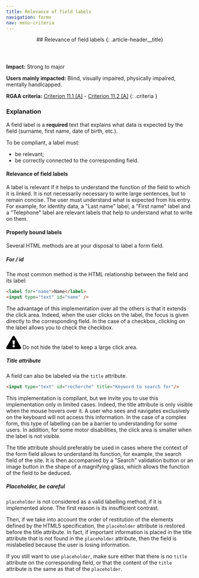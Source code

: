 ```yaml
---
title: Relevance of field labels
navigation: forms
nav: menu-criteria
---
```


<header>
## Relevance of field labels
{: .article-header__title}
</header>

**Impact:** Strong to major

**Users mainly impacted:** Blind, visually impaired, physically impaired, mentally handicapped.

**RGAA criteria:** [Criterion 11.1 [A]](http://disic.github.io/rgaa_referentiel_en/criteria.html#crit-11-1) - [Criterion 11.2 [A]](http://disic.github.io/rgaa_referentiel_en/criteria.html#crit-11-2)
{: .criteria }

### Explanation

A field label is a **required** text that explains what data is expected by the field (surname, first name, date of birth, etc.).

To be compliant, a label must:

* be relevant;
* be correctly connected to the corresponding field.

#### Relevance of field labels

A label is relevant if it helps to understand the function of the field to which it is linked. It is not necessarily necessary to write large sentences, but to remain concise. The user must understand what is expected from his entry. For example, for identity data, a "Last name" label, a "First name" label and a "Telephone" label are relevant labels that help to understand what to write on them.

#### Properly bound labels

Several HTML methods are at your disposal to label a form field.

##### For / id

The most common method is the HTML relationship between the field and its label:

```html
<label for="name">Name</label>
<input type="text" id="name" />
```

The advantage of this implementation over all the others is that it extends the click area. Indeed, when the user clicks on the label, the focus is given directly to the corresponding field. In the case of a checkbox, clicking on the label allows you to check the checkbox.

<div class="important">
<svg role="img" aria-label="Important" xmlns="http://www.w3.org/2000/svg" viewBox="0 0 576 512" width="40" height="36"><title>Important</title><path d="M569.517 440.013C587.975 472.007 564.806 512 527.94 512H48.054c-36.937 0-59.999-40.055-41.577-71.987L246.423 23.985c18.467-32.009 64.72-31.951 83.154 0l239.94 416.028zM288 354c-25.405 0-46 20.595-46 46s20.595 46 46 46 46-20.595 46-46-20.595-46-46-46zm-43.673-165.346l7.418 136c.347 6.364 5.609 11.346 11.982 11.346h48.546c6.373 0 11.635-4.982 11.982-11.346l7.418-136c.375-6.874-5.098-12.654-11.982-12.654h-63.383c-6.884 0-12.356 5.78-11.981 12.654z"/></svg>
Do not hide the label to keep a large click area.
</div>

##### Title attribute

A field can also be labeled via the `title` attribute.

```html
<input type="text" id="recherche" title="Keyword to search for"/>
```

This implementation is compliant, but we invite you to use this implementation only in limited cases. Indeed, the title attribute is only visible when the mouse hovers over it. A user who sees and navigates exclusively on the keyboard will not access this information. In the case of a complex form, this type of labelling can be a barrier to understanding for some users. In addition, for some motor disabilities, the click area is smaller when the label is not visible.

The title attribute should preferably be used in cases where the context of the form field allows to understand its function, for example, the search field of the site. It is then accompanied by a "Search" validation button or an image button in the shape of a magnifying glass, which allows the function of the field to be deduced.

##### Placeholder, be careful

`placeholder` is not considered as a valid labelling method, if it is implemented alone. The first reason is its insufficient contrast.

Then, if we take into account the order of restitution of the elements defined by the HTML5 specification, the `placeholder` attribute is restored before the title attribute. In fact, if important information is placed in the title attribute that is not found in the `placeholder` attribute, then the field is mislabelled because the user is losing information.

If you still want to use `placeholder`, make sure either that there is no `title` attribute on the corresponding field, or that the content of the `title` attribute is the same as that of the `placeholder`.
